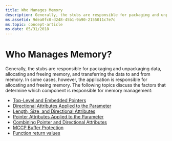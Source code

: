 ```yaml
---
title: Who Manages Memory
description: Generally, the stubs are responsible for packaging and unpackaging data, allocating and freeing memory, and transferring the data to and from memory.
ms.assetid: 9dea0fc0-d248-45b1-9a90-2155011c7e7c
ms.topic: concept-article
ms.date: 05/31/2018
---
```


# Who Manages Memory?

Generally, the stubs are responsible for packaging and unpackaging data, allocating and freeing memory, and transferring the data to and from memory. In some cases, however, the application is responsible for allocating and freeing memory. The following topics discuss the factors that determine which component is responsible for memory management:

-   [Top-Level and Embedded Pointers](top-level-and-embedded-pointers.md)
-   [Directional Attributes Applied to the Parameter](directional-attributes-applied-to-the-parameter.md)
-   [Length, Size, and Directional Attributes](length-size-and-directional-attributes.md)
-   [Pointer Attributes Applied to the Parameter](pointer-attributes-applied-to-the-parameter.md)
-   [Combining Pointer and Directional Attributes](combining-pointer-and-directional-attributes.md)
-   [MCCP Buffer Protection](mccp-buffer-protection.md)
-   [Function return values](function-return-values.md)

 

 




